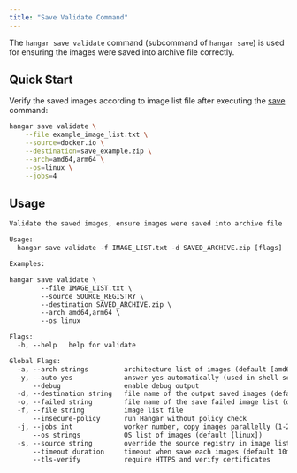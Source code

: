 ```yaml
---
title: "Save Validate Command"
---
```


The `hangar save validate` command (subcommand of `hangar save`) is used for ensuring the images were saved into archive file correctly.

## Quick Start

Verify the saved images according to image list file after executing the [save](save#quick-start) command:

```bash
hangar save validate \
    --file example_image_list.txt \
    --source=docker.io \
    --destination=save_example.zip \
    --arch=amd64,arm64 \
    --os=linux \
    --jobs=4
```

## Usage

```txt title="hangar save validate --help"
Validate the saved images, ensure images were saved into archive file

Usage:
  hangar save validate -f IMAGE_LIST.txt -d SAVED_ARCHIVE.zip [flags]

Examples:

hangar save validate \
        --file IMAGE_LIST.txt \
        --source SOURCE_REGISTRY \
        --destination SAVED_ARCHIVE.zip \
        --arch amd64,arm64 \
        --os linux

Flags:
  -h, --help   help for validate

Global Flags:
  -a, --arch strings         architecture list of images (default [amd64,arm64])
  -y, --auto-yes             answer yes automatically (used in shell script)
      --debug                enable debug output
  -d, --destination string   file name of the output saved images (default "saved-images.zip")
  -o, --failed string        file name of the save failed image list (default "save-failed.txt")
  -f, --file string          image list file
      --insecure-policy      run Hangar without policy check
  -j, --jobs int             worker number, copy images parallelly (1-20) (default 1)
      --os strings           OS list of images (default [linux])
  -s, --source string        override the source registry in image list
      --timeout duration     timeout when save each images (default 10m0s)
      --tls-verify           require HTTPS and verify certificates
```
